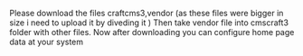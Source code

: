 Please download the files craftcms3,vendor (as these files were bigger in size i need to upload it by diveding it )
Then take vendor file into cmscraft3 folder with other files.
Now after downloading you can configure home page data at your system
